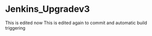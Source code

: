 # Jenkins_Upgradev3
This is edited now
This is edited again to commit and automatic build triggering
